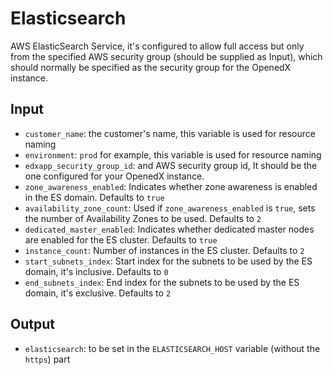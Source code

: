 # Elasticsearch

AWS ElasticSearch Service, it's configured to allow full access but only from the specified AWS 
security group (should be supplied as Input), which should normally be specified as the security
group for the OpenedX instance.

## Input

- `customer_name`: the customer's name, this variable is used for resource naming
- `environment`: `prod` for example, this variable is used for resource naming
- `edxapp_security_group_id`: and AWS security group id, It should be the one configured for your OpenedX instance.
- `zone_awareness_enabled`: Indicates whether zone awareness is enabled in the ES domain. Defaults to `true`
- `availability_zone_count`: Used if `zone_awareness_enabled` is `true`, sets the number of Availability Zones
  to be used. Defaults to `2`
- `dedicated_master_enabled`: Indicates whether dedicated master nodes are enabled for the ES cluster. Defaults to `true`
- `instance_count`: Number of instances in the ES cluster. Defaults to `2`
- `start_subnets_index`: Start index for the subnets to be used by the ES domain, it's inclusive. Defaults to `0` 
- `end_subnets_index`: End index for the subnets to be used by the ES domain, it's exclusive. Defaults to `2`


## Output

- `elasticsearch`: to be set in the `ELASTICSEARCH_HOST` variable (without the `https`) part
